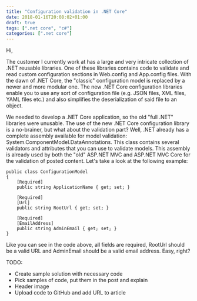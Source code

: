 ```yaml
---
title: "Configuration validation in .NET Core"
date: 2018-01-16T20:08:02+01:00
draft: true
tags: [".net core", "c#"]
categories: [".net core"]
---
```


Hi,

The customer I currently work at has a large and very intricate collection of .NET reusable libraries. One of these libraries contains code to validate and read custom configuration sections in Web.config and App.config files. With the dawn of .NET Core, the "classic" configuration model is replaced by a newer and more modular one. The new .NET Core configuration libraries enable you to use any sort of configuration file (e.g. JSON files, XML files, YAML files etc.) and also simplifies the deserialization of said file to an object.

We needed to develop a .NET Core application, so the old "full .NET" libraries were unusable. The use of the new .NET Core configuration library is a no-brainer, but what about the validation part? Well, .NET already has a complete assembly available for model validation: System.ComponentModel.DataAnnotations. This class contains several validators and attributes that you can use to validate models. This assembly is already used by both the "old" ASP.NET MVC and ASP.NET MVC Core for the validation of posted content. Let's take a look at the following example:

```
public class ConfigurationModel
{
    [Required]
    public string ApplicationName { get; set; }

    [Required]
    [Url]
    public string RootUrl { get; set; }

    [Required]
    [EmailAddress]
    public string AdminEmail { get; set; }
}
```

Like you can see in the code above, all fields are required, RootUrl should be a valid URL and AdminEmail should be a valid email address. Easy, right?

TODO:

- Create sample solution with necessary code
- Pick samples of code, put them in the post and explain
- Header image
- Upload code to GitHub and add URL to article